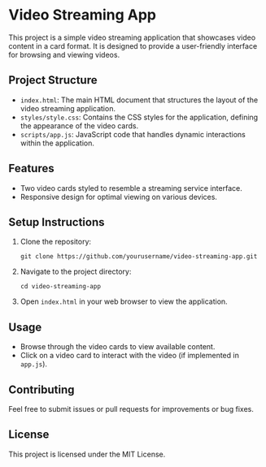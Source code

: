 # Video Streaming App

This project is a simple video streaming application that showcases video content in a card format. It is designed to provide a user-friendly interface for browsing and viewing videos.

## Project Structure

- `index.html`: The main HTML document that structures the layout of the video streaming application.
- `styles/style.css`: Contains the CSS styles for the application, defining the appearance of the video cards.
- `scripts/app.js`: JavaScript code that handles dynamic interactions within the application.

## Features

- Two video cards styled to resemble a streaming service interface.
- Responsive design for optimal viewing on various devices.

## Setup Instructions

1. Clone the repository:
   ```
   git clone https://github.com/yourusername/video-streaming-app.git
   ```
2. Navigate to the project directory:
   ```
   cd video-streaming-app
   ```
3. Open `index.html` in your web browser to view the application.

## Usage

- Browse through the video cards to view available content.
- Click on a video card to interact with the video (if implemented in `app.js`).

## Contributing

Feel free to submit issues or pull requests for improvements or bug fixes. 

## License

This project is licensed under the MIT License.